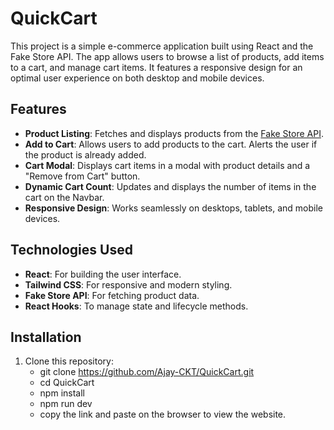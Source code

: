 # QuickCart

This project is a simple e-commerce application built using React and the Fake Store API. The app allows users to browse a list of products, add items to a cart, and manage cart items. It features a responsive design for an optimal user experience on both desktop and mobile devices.

## Features

- **Product Listing**: Fetches and displays products from the [Fake Store API](https://fakestoreapi.com/).
- **Add to Cart**: Allows users to add products to the cart. Alerts the user if the product is already added.
- **Cart Modal**: Displays cart items in a modal with product details and a "Remove from Cart" button.
- **Dynamic Cart Count**: Updates and displays the number of items in the cart on the Navbar.
- **Responsive Design**: Works seamlessly on desktops, tablets, and mobile devices.

## Technologies Used

- **React**: For building the user interface.
- **Tailwind CSS**: For responsive and modern styling.
- **Fake Store API**: For fetching product data.
- **React Hooks**: To manage state and lifecycle methods.


## Installation

1. Clone this repository:
   - git clone https://github.com/Ajay-CKT/QuickCart.git
   - cd QuickCart
   - npm install
   - npm run dev
   - copy the link and paste on the browser to view the website. 
